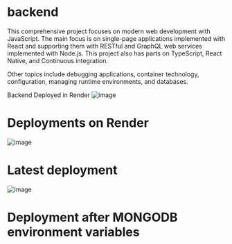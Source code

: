 # backend

This comprehensive project focuses on modern web development with JavaScript. 
The main focus is on single-page applications implemented with React and supporting them with RESTful and GraphQL web services implemented with Node.js. 
This project also has parts on TypeScript, React Native, and Continuous integration.

Other topics include debugging applications, container technology, configuration, managing runtime environments, and databases.

Backend Deployed in Render
![image](https://github.com/user-attachments/assets/5e7c5ee7-8418-47ee-a0d2-5434b618156b)



# Deployments on Render
![image](https://github.com/user-attachments/assets/4c931c89-2dec-46e3-9156-cb5d60f301f6)

# Latest deployment
![image](https://github.com/user-attachments/assets/535f64ad-056e-4f46-9db8-726998ee88c7)

# Deployment after MONGODB environment variables

